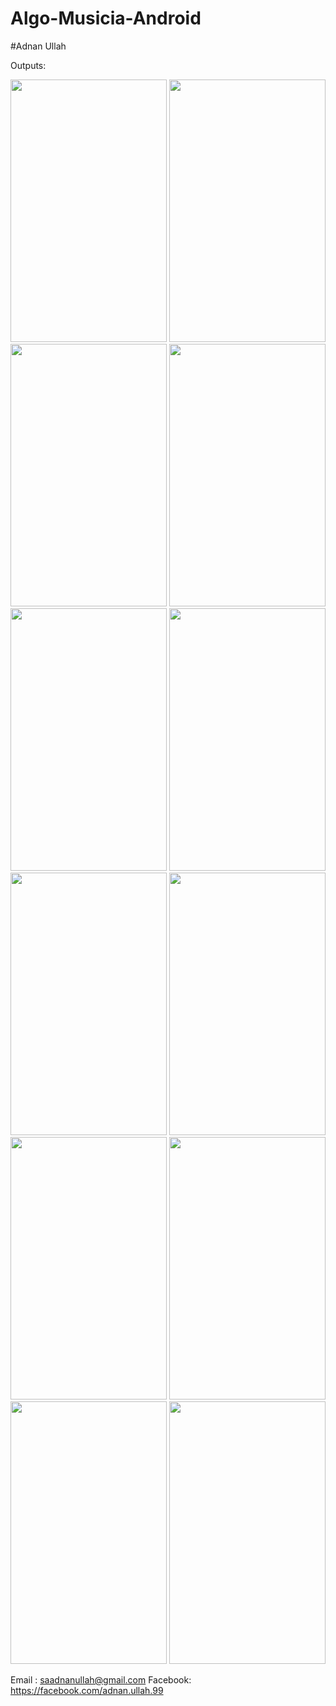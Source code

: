# Algo-Musicia-Android
#Adnan Ullah

Outputs:
<div>
<img src="https://user-images.githubusercontent.com/88242756/184833708-da30f22a-fbdc-46c9-85cf-bdb7a9de0f14.jpg" width="250" height="420">
<img src="https://user-images.githubusercontent.com/88242756/184833766-66b62945-29d1-45f4-906a-9a9d9d48e434.jpg" width="250" height="420">
<img src="https://user-images.githubusercontent.com/88242756/184833774-6c73eae4-8baa-4512-ad3e-69684dbd632b.jpg" width="250" height="420">
<img src="https://user-images.githubusercontent.com/88242756/184833785-b61afb22-3582-4261-855c-a015a9b34e8f.jpg" width="250" height="420">
<img src="https://user-images.githubusercontent.com/88242756/184833796-0c5fcc63-e59a-4054-8a56-4a416fee71c0.jpg" width="250" height="420">
<img src="https://user-images.githubusercontent.com/88242756/184833822-81829ca6-5f27-4491-8b04-38dd29cea9cc.jpg" width="250" height="420">
<img src="https://user-images.githubusercontent.com/88242756/184833831-e67f4f6a-6ff1-4f92-9fc4-e29cafe44361.jpg" width="250" height="420">
<img src="https://user-images.githubusercontent.com/88242756/184833837-5c41c606-b74e-41fb-9eee-faa911779ba4.jpg" width="250" height="420">
<img src="https://user-images.githubusercontent.com/88242756/184833843-8ac8cb03-6ef0-496c-b008-2f44219b189c.jpg" width="250" height="420">
<img src="https://user-images.githubusercontent.com/88242756/184833853-56282402-9f3f-40e4-aaf6-1262576ff5ac.jpg" width="250" height="420">
<img src="https://user-images.githubusercontent.com/88242756/184833857-f744a43c-f78d-4307-97d1-2bd435211ebc.jpg" width="250" height="420">
<img src="https://user-images.githubusercontent.com/88242756/184833865-cb199ebb-3d6a-4faa-846f-086d95ddbb1d.jpg)
" width="250" height="420">

</div>




Email : saadnanullah@gmail.com
Facebook: https://facebook.com/adnan.ullah.99
